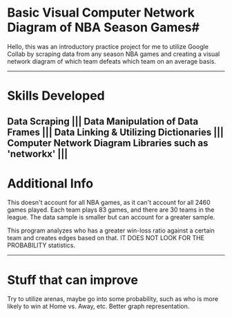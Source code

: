 # Basic Visual Computer Network Diagram of NBA Season Games#

Hello, this was an introductory practice project for me to utilize Google Collab by scraping data from any season NBA games and creating a visual network diagram of which team defeats which team on an average basis.

------------------
# Skills Developed 
**Data Scraping** |||
**Data Manipulation of Data Frames** |||
**Data Linking & Utilizing Dictionaries** |||
**Computer Network Diagram Libraries such as 'networkx'** |||
------------------
# Additional Info 

This doesn't account for all NBA games, as it can't account for all 2460 games played. Each team plays 83 games, and there are 30 teams in the league. The data sample is smaller but can account for a greater sample. 

This program analyzes who has a greater win-loss ratio against a certain team and creates edges based on that. IT DOES NOT LOOK FOR THE PROBABILITY statistics.

------------------
# Stuff that can improve 

Try to utilize arenas, maybe go into some probability, such as who is more likely to win at Home vs. Away, etc. 
Better graph representation. 
